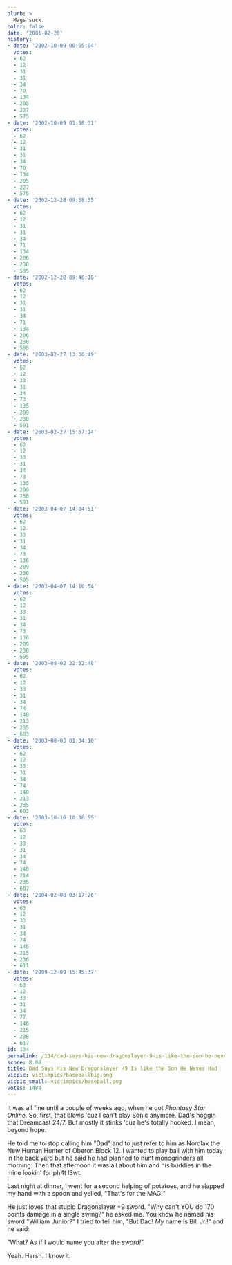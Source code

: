 ```yaml
---
blurb: >
  Mags suck.
color: false
date: '2001-02-28'
history:
- date: '2002-10-09 00:55:04'
  votes:
  - 62
  - 12
  - 31
  - 31
  - 34
  - 70
  - 134
  - 205
  - 227
  - 575
- date: '2002-10-09 01:38:31'
  votes:
  - 62
  - 12
  - 31
  - 31
  - 34
  - 70
  - 134
  - 205
  - 227
  - 575
- date: '2002-12-28 09:38:35'
  votes:
  - 62
  - 12
  - 31
  - 31
  - 34
  - 71
  - 134
  - 206
  - 230
  - 585
- date: '2002-12-28 09:46:16'
  votes:
  - 62
  - 12
  - 31
  - 31
  - 34
  - 71
  - 134
  - 206
  - 230
  - 585
- date: '2003-02-27 13:36:49'
  votes:
  - 62
  - 12
  - 33
  - 31
  - 34
  - 73
  - 135
  - 209
  - 230
  - 591
- date: '2003-02-27 15:57:14'
  votes:
  - 62
  - 12
  - 33
  - 31
  - 34
  - 73
  - 135
  - 209
  - 230
  - 591
- date: '2003-04-07 14:04:51'
  votes:
  - 62
  - 12
  - 33
  - 31
  - 34
  - 73
  - 136
  - 209
  - 230
  - 595
- date: '2003-04-07 14:10:54'
  votes:
  - 62
  - 12
  - 33
  - 31
  - 34
  - 73
  - 136
  - 209
  - 230
  - 595
- date: '2003-08-02 22:52:48'
  votes:
  - 62
  - 12
  - 33
  - 31
  - 34
  - 74
  - 140
  - 213
  - 235
  - 603
- date: '2003-08-03 01:34:10'
  votes:
  - 62
  - 12
  - 33
  - 31
  - 34
  - 74
  - 140
  - 213
  - 235
  - 603
- date: '2003-10-10 10:36:55'
  votes:
  - 63
  - 12
  - 33
  - 31
  - 34
  - 74
  - 140
  - 214
  - 235
  - 607
- date: '2004-02-08 03:17:26'
  votes:
  - 63
  - 12
  - 33
  - 31
  - 34
  - 74
  - 145
  - 215
  - 236
  - 611
- date: '2009-12-09 15:45:37'
  votes:
  - 63
  - 12
  - 33
  - 31
  - 34
  - 77
  - 146
  - 215
  - 238
  - 617
id: 134
permalink: /134/dad-says-his-new-dragonslayer-9-is-like-the-son-he-never-had/
score: 8.08
title: Dad Says His New Dragonslayer +9 Is like the Son He Never Had
vicpic: victimpics/baseballbig.png
vicpic_small: victimpics/baseball.png
votes: 1484
---
```


It was all fine until a couple of weeks ago, when he got *Phantasy Star
Online*. So, first, that blows 'cuz I can't play Sonic anymore. Dad's
hoggin that Dreamcast 24/7. But mostly it stinks 'cuz he's totally
hooked. I mean, beyond hope.

He told me to stop calling him "Dad" and to just refer to him as Nordlax
the New Human Hunter of Oberon Block 12. I wanted to play ball with him
today in the back yard but he said he had planned to hunt monogrinders
all morning. Then that afternoon it was all about him and his buddies in
the mine lookin' for ph4t l3wt.

Last night at dinner, I went for a second helping of potatoes, and he
slapped my hand with a spoon and yelled, "That's for the MAG!"

He just loves that stupid Dragonslayer +9 sword. "Why can't YOU do 170
points damage in a single swing?" he asked me. You know he named his
sword "William Junior?" I tried to tell him, "But Dad! *My* name is Bill
Jr.!" and he said:

"What? As if I would name you after the *sword!*"

Yeah. Harsh. I know it.